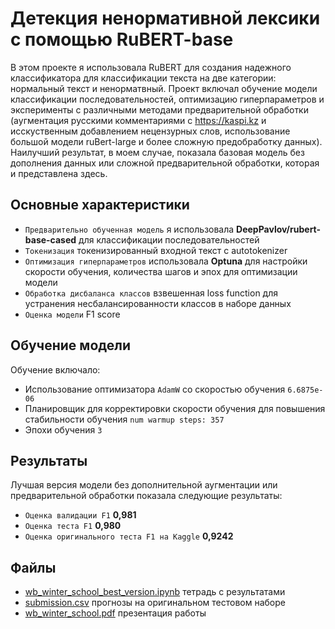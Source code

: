 # Детекция ненормативной лексики с помощью RuBERT-base

В этом проекте я использовала RuBERT для создания надежного классификатора для классификации текста на две категории: нормальный текст и ненорматвный. Проект включал обучение модели классификации последовательностей, оптимизацию гиперпараметров и эксперименты с различными методами предварительной обработки (аугментация русскими комментариями с https://kaspi.kz и исскуственным добавлением нецензурных слов, использование большой модели ruBert-large и более сложную предобработку данных). Наилучший результат, в моем случае, показала базовая модель без дополнения данных или сложной предварительной обработки, которая и представлена здесь.

## Основные характеристики

- `Предварительно обученная модель` я использовала **DeepPavlov/rubert-base-cased** для классификации последовательностей
-  `Токенизация` токенизированный входной текст c autotokenizer
- `Оптимизация гиперпараметров` использовала **Optuna** для настройки скорости обучения, количества шагов и эпох для оптимизации модели
- `Обработка дисбаланса классов` взвешенная loss function  для устранения несбалансированности классов в наборе данных
- `Оценка модели` F1 score

## Обучение модели

Обучение включало:

- Использование оптимизатора `AdamW` со скоростью обучения `6.6875e-06` 
- Планировщик для корректировки скорости обучения для повышения стабильности обучения `num warmup steps: 357`
- Эпохи обучения `3`

## Результаты

Лучшая версия модели без дополнительной аугментации или предварительной обработки показала следующие результаты:

- `Оценка валидации F1` **0,981**
- `Оценка теста F1` **0,980**
- `Оценка оригинального теста F1 на Kaggle` **0,9242**

## Файлы 

- [wb_winter_school_best_version.ipynb](/wb_winter_school_best_version.ipynb) тетрадь с результатами 
- [submission.csv](/submission.csv) прогнозы на оригинальном тестовом наборе
- [wb_winter_school.pdf](/wb_winter_school.pdf) презентация работы

